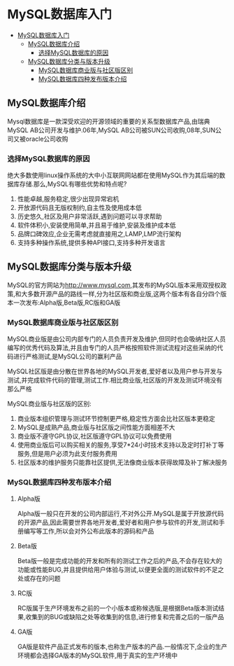 # MySQL数据库入门

<!-- TOC -->

- [MySQL数据库入门](#mysql数据库入门)
    - [MySQL数据库介绍](#mysql数据库介绍)
        - [选择MySQL数据库的原因](#选择mysql数据库的原因)
    - [MySQL数据库分类与版本升级](#mysql数据库分类与版本升级)
        - [MySQL数据库商业版与社区版区别](#mysql数据库商业版与社区版区别)
        - [MySQL数据库四种发布版本介绍](#mysql数据库四种发布版本介绍)

<!-- /TOC -->

## MySQL数据库介绍

Mysql数据库是一款深受欢迎的开源领域的重要的关系型数据库产品,由瑞典MySQL AB公司开发与维护.06年,MySQL AB公司被SUN公司收购,08年,SUN公司又被oracle公司收购

### 选择MySQL数据库的原因

绝大多数使用linux操作系统的大中小互联网网站都在使用MySQL作为其后端的数据库存储.那么,MySQL有哪些优势和特点呢?

1. 性能卓越,服务稳定,很少出现异常宕机
2. 开放源代码且无版权制约,自主性及使用成本低
3. 历史悠久,社区及用户非常活跃,遇到问题可以寻求帮助
4. 软件体积小,安装使用简单,并且易于维护,安装及维护成本低
5. 品牌口碑效应,企业无需考虑就直接用之,LAMP,LMP流行架构
6. 支持多种操作系统,提供多种API接口,支持多种开发语言

## MySQL数据库分类与版本升级

MySQL的官方网站为<http://www.mysql.com>,其发布的MySQL版本采用双授权政策,和大多数开源产品的路线一样,分为社区版和商业版,这两个版本有各自分四个版本一次发布:Alpha版,Beta版,RC版和GA版

### MySQL数据库商业版与社区版区别

MySQL商业版是由公司内部专门的人员负责开发及维护,但同时也会吸纳社区人员编写的优秀代码及算法,并且由专门的人员严格按照软件测试流程对这些采纳的代码进行严格测试,是MySQL公司的赢利产品

MySQL社区版是由分散在世界各地的MySQL开发者,爱好者以及用户参与开发与测试,并完成软件代码的管理,测试工作.相比商业版,社区版的开发及测试环境没有那么严格

MySQL商业版与社区版的区别:

1. 商业版本组织管理与测试环节控制更严格,稳定性方面会比社区版本更稳定
2. MySQL是成熟产品,商业版与社区版之间性能方面相差不大
3. 商业版不遵守GPL协议,社区版遵守GPL协议可以免费使用
4. 使用商业版后可以购买相关的服务,享受7*24小时技术支持以及定时打补丁等服务,但是用户必须为此支付服务费用
5. 社区版本的维护服务只能靠社区提供,无法像商业版本获得故障及补丁解决服务

### MySQL数据库四种发布版本介绍

1. Alpha版

    Alpha版一般只在开发的公司内部运行,不对外公开.MySQL是属于开放源代码的开源产品,因此需要世界各地开发者,爱好者和用户参与软件的开发,测试和手册编写等工作,所以会对外公布此版本的源码和产品

2. Beta版

    Beta版一般是完成功能的开发和所有的测试工作之后的产品,不会存在较大的功能或性能BUG,并且提供给用户体验与测试,以便更全面的测试软件的不足之处或存在的问题

3. RC版

    RC版属于生产环境发布之前的一个小版本或称候选版,是根据Beta版本测试结果,收集到的BUG或缺陷之处等收集到的信息,进行修复和完善之后的一版产品

4. GA版

    GA版是软件产品正式发布的版本,也称生产版本的产品.一般情况下,企业的生产环境都会选择GA版本的MySQL软件,用于真实的生产环境中